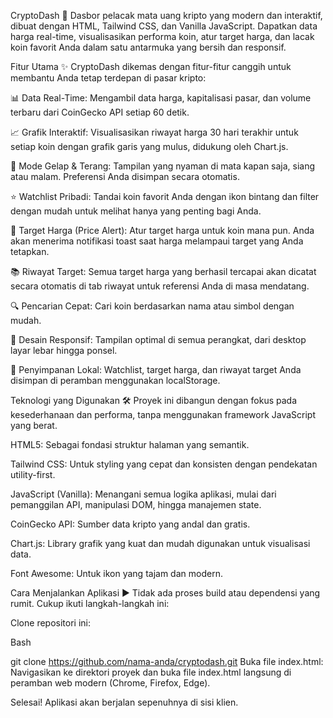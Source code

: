 CryptoDash 🚀
Dasbor pelacak mata uang kripto yang modern dan interaktif, dibuat dengan HTML, Tailwind CSS, dan Vanilla JavaScript. Dapatkan data harga real-time, visualisasikan performa koin, atur target harga, dan lacak koin favorit Anda dalam satu antarmuka yang bersih dan responsif.



Fitur Utama ✨
CryptoDash dikemas dengan fitur-fitur canggih untuk membantu Anda tetap terdepan di pasar kripto:

📊 Data Real-Time: Mengambil data harga, kapitalisasi pasar, dan volume terbaru dari CoinGecko API setiap 60 detik.

📈 Grafik Interaktif: Visualisasikan riwayat harga 30 hari terakhir untuk setiap koin dengan grafik garis yang mulus, didukung oleh Chart.js.

🌙 Mode Gelap & Terang: Tampilan yang nyaman di mata kapan saja, siang atau malam. Preferensi Anda disimpan secara otomatis.

⭐ Watchlist Pribadi: Tandai koin favorit Anda dengan ikon bintang dan filter dengan mudah untuk melihat hanya yang penting bagi Anda.

🔔 Target Harga (Price Alert): Atur target harga untuk koin mana pun. Anda akan menerima notifikasi toast saat harga melampaui target yang Anda tetapkan.

📚 Riwayat Target: Semua target harga yang berhasil tercapai akan dicatat secara otomatis di tab riwayat untuk referensi Anda di masa mendatang.

🔍 Pencarian Cepat: Cari koin berdasarkan nama atau simbol dengan mudah.

📱 Desain Responsif: Tampilan optimal di semua perangkat, dari desktop layar lebar hingga ponsel.

💾 Penyimpanan Lokal: Watchlist, target harga, dan riwayat target Anda disimpan di peramban menggunakan localStorage.

Teknologi yang Digunakan 🛠️
Proyek ini dibangun dengan fokus pada kesederhanaan dan performa, tanpa menggunakan framework JavaScript yang berat.

HTML5: Sebagai fondasi struktur halaman yang semantik.

Tailwind CSS: Untuk styling yang cepat dan konsisten dengan pendekatan utility-first.

JavaScript (Vanilla): Menangani semua logika aplikasi, mulai dari pemanggilan API, manipulasi DOM, hingga manajemen state.

CoinGecko API: Sumber data kripto yang andal dan gratis.

Chart.js: Library grafik yang kuat dan mudah digunakan untuk visualisasi data.

Font Awesome: Untuk ikon yang tajam dan modern.

Cara Menjalankan Aplikasi ▶️
Tidak ada proses build atau dependensi yang rumit. Cukup ikuti langkah-langkah ini:

Clone repositori ini:

Bash

git clone https://github.com/nama-anda/cryptodash.git
Buka file index.html:
Navigasikan ke direktori proyek dan buka file index.html langsung di peramban web modern (Chrome, Firefox, Edge).

Selesai! Aplikasi akan berjalan sepenuhnya di sisi klien.
